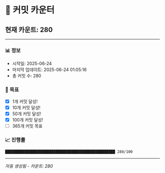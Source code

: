 # 🔢 커밋 카운터

## 현재 카운트: 280

---

### 📊 정보
- 시작일: 2025-06-24
- 마지막 업데이트: 2025-06-24 01:05:16
- 총 커밋 수: 280

### 🎯 목표
- [x] 1개 커밋 달성!
- [x] 10개 커밋 달성!
- [x] 50개 커밋 달성!
- [x] 100개 커밋 달성!
- [ ] 365개 커밋 목표

### 📈 진행률
```
██████████████████████████████████████████████████ 280/100
```

---
*자동 생성됨 - 카운트: 280*
